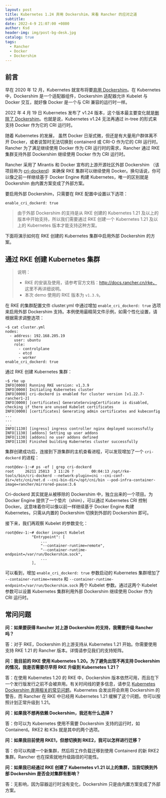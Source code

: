 ```yaml
---
layout: post
title: Kubernetes 1.24 弃用 Dockershim，来看 Rancher 的应对之道
subtitle:
date: 2022-4-9 21:07:00 +0800
author: Ksd
header-img: img/post-bg-desk.jpg
catalog: true
tags:
  - Rancher
  - Docker
  - Dockershim
---
```


## 前言

早在 2020 年 12 月，Kubernetes 就宣布将要[弃用 Dockershim](https://kubernetes.io/blog/2020/12/02/dont-panic-kubernetes-and-docker/)。在 Kubernetes 中，Dockershim 是一个适配器组件，Dockershim 适配器允许 Kubelet 与 Docker 交互，就好像 Docker 是一个与 CRI 兼容的运行时一样。

2022 年 4 月 19 日 Kubernetes 发布了 v1.24 版本，这个版本最主要变化就是[删除了 Dockershim](https://github.com/kubernetes/enhancements/issues/2221)。也就是说，Kubernetes v1.24 无法再通过 in-tree 的形式来支持 Docker 作为它的 CRI 运行时。

随着 Kubernetes 的发展， 虽然 Docker 日渐式微，但还是有大量用户群体离不开 Docker，或者说暂时无法切换到 containerd 或 CRI-O 作为它的 CRI 运行时。 Rancher 为了满足继续使用 Docker 作为 CRI 运行时的需求，Rancher 通过 RKE 集群支持外部 Dockershim 继续使用 Docker 作为 CRI 运行时。

Rancher 采用了 Mirantis 和 Docker 宣布的上游开源社区外部 Dockershim （该项目称为 [cri-dockerd](https://github.com/Mirantis/cri-dockerd)）来确保 RKE 集群可以继续使用 Docker。换句话说，你可以像之前一样继续基于 Docker Engine 构建 Kubernetes，唯一的区别就是 Dockershim 由内置方案变成了外部方案。

要启用外部 Dockershim，只需要在 RKE 配置中设置以下选项：

```
enable_cri_dockerd: true
```

> 由于外部 Dockershim 的支持是从 RKE 创建的 Kubernetes 1.21 及以上的版本中开始支持，所以我们需要通过 RKE 创建一个 Kubernetes 1.21 及以上的 Kubernetes 版本才能支持这种方案。

下面将演示如何在 RKE 创建的 Kubernetes 集群中启用外部 Dockershim 的方案。

## 通过 RKE 创建 Kubernetes 集群

> 说明：
>
> - RKE 的安装及使用，请参考官方文档：http://docs.rancher.cn/rke， 这里不再详细说明。
> - 本次 demo 使用的 RKE 版本为 `v1.3.9`。

在 RKE 的集群配置文件 cluster.yml 中通过增加 `enable_cri_dockerd: true` 选项来启用外部 Dockershim 支持。本例使用最精简文件示例，如需个性化设置，请根据需求调整选项：

```
~$ cat cluster.yml
nodes:
  - address: 192.168.205.19
    user: ubuntu
    role:
      - controlplane
      - etcd
      - worker
enable_cri_dockerd: true
```

通过 RKE 创建 Kubernetes 集群：

```
~$ rke up
INFO[0000] Running RKE version: v1.3.9
INFO[0000] Initiating Kubernetes cluster
INFO[0000] cri-dockerd is enabled for cluster version [v1.22.7-rancher1-2]
INFO[0000] [certificates] GenerateServingCertificate is disabled, checking if there are unused Kubelet certificates
INFO[0000] [certificates] Generating admin certificates and kubeconfig
...
...
...
INFO[1130] [ingress] ingress controller nginx deployed successfully
INFO[1130] [addons] Setting up user addons
INFO[1130] [addons] no user addons defined
INFO[1130] Finished building Kubernetes cluster successfully
```

集群创建成功后，连接到下游集群的主机查看进程，可以发现增加了一个 `cri-dockerd` 的进程：

```
root@dev-1:~# ps -ef | grep cri-dockerd
root     26211 25813  3 11:26 ?        00:04:13 /opt/rke-tools/bin/cri-dockerd --network-plugin=cni --cni-conf-dir=/etc/cni/net.d --cni-bin-dir=/opt/cni/bin --pod-infra-container-image=rancher/mirrored-pause:3.6
```

Cri-dockerd 其实就是从被移除的 Dockershim 中，独立出来的一个项目。为 Docker Engine 提供了一个垫片（shim），可以通过 Kubernetes CRI 控制 Docker。这意味着你可以像以前一样继续基于 Docker Engine 构建 Kubernetes，只需从内置的 Dockershim 切换到外部的 Dockershim 即可。

接下来，我们再观察 Kubelet 的参数变化：

```
root@dev-1:~# docker inspect Kubelet
            "Entrypoint": [
                ...
                "--container-runtime=remote",
                "--container-runtime-endpoint=/var/run/Dockershim.sock",
                ...
            ],
```

可以看到，增加 `enable_cri_dockerd: true` 参数启动的 Kubernetes 集群增加了 `--container-runtime=remote` 和 `--container-runtime-endpoint=/var/run/Dockershim.sock` 两个 Kubelet 参数。通过这两个 Kubelet 参数可以设置 Kubernetes 集群利用外部 Dockershim 继续使用 Docker 作为 CRI 运行时。

## 常问问题

**问：如果要获得 Rancher 对上游 Dockershim 的支持，我需要升级 Rancher 吗？**

答：对于 RKE，Dockershim 的上游支持从 Kubernetes 1.21 开始。你需要使用支持 RKE 1.21 的 Rancher 版本。详情请参见我们的支持矩阵。

**问：我目前的 RKE 使用 Kubernetes 1.20。为了避免出现不再支持 Dockershim 的情况，我是否需要尽早将 RKE 升级到 Kubernetes 1.21？**

答：在使用 Kubernetes 1.20 的 RKE 中，Dockershim 版本依然可用，而且在下一个发行版发行之前不会被弃用。有关时间线的更多信息，请参见 [Kubernetes Dockershim 弃用相关的常见问题](https://kubernetes.io/blog/2020/12/02/Dockershim-faq/#when-will-Dockershim-be-removed)。Kubernetes 会发出将会弃用 Dockershim 的警告，而 Rancher 在 RKE 中已经用 Kubernetes 1.21 缓解了这个问题。你可以按照计划正常升级到 1.21。

**问：如果我不想再依赖 Dockershim，我还有什么选择？**

答：你可以为 Kubernetes 使用不需要 Dockershim 支持的运行时，如 Containerd。RKE2 和 K3s 就是其中的两个选项。

**问：如果我目前使用 RKE1，但想切换到 RKE2，我可以怎样进行迁移？**

答：你可以构建一个新集群，然后将工作负载迁移到使用 Containerd 的新 RKE2 集群。Rancher 也在探索就地升级路径的可能性。

**问：如果我已经通过 RKE 创建了 Kubernetes v1.21 以上的集群，当我切换到外部 Dockershim 是否会对集群有影响？**

答：无影响，因为容器运行时没有变化，Dockershim 只是由内置方案变成了外部方案。
